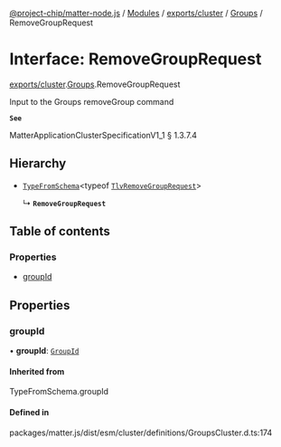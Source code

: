 [@project-chip/matter-node.js](../README.md) / [Modules](../modules.md) / [exports/cluster](../modules/exports_cluster.md) / [Groups](../modules/exports_cluster.Groups.md) / RemoveGroupRequest

# Interface: RemoveGroupRequest

[exports/cluster](../modules/exports_cluster.md).[Groups](../modules/exports_cluster.Groups.md).RemoveGroupRequest

Input to the Groups removeGroup command

**`See`**

MatterApplicationClusterSpecificationV1_1 § 1.3.7.4

## Hierarchy

- [`TypeFromSchema`](../modules/exports_tlv.md#typefromschema)\<typeof [`TlvRemoveGroupRequest`](../modules/exports_cluster.Groups.md#tlvremovegrouprequest)\>

  ↳ **`RemoveGroupRequest`**

## Table of contents

### Properties

- [groupId](exports_cluster.Groups.RemoveGroupRequest.md#groupid)

## Properties

### groupId

• **groupId**: [`GroupId`](../modules/exports_datatype.md#groupid)

#### Inherited from

TypeFromSchema.groupId

#### Defined in

packages/matter.js/dist/esm/cluster/definitions/GroupsCluster.d.ts:174
